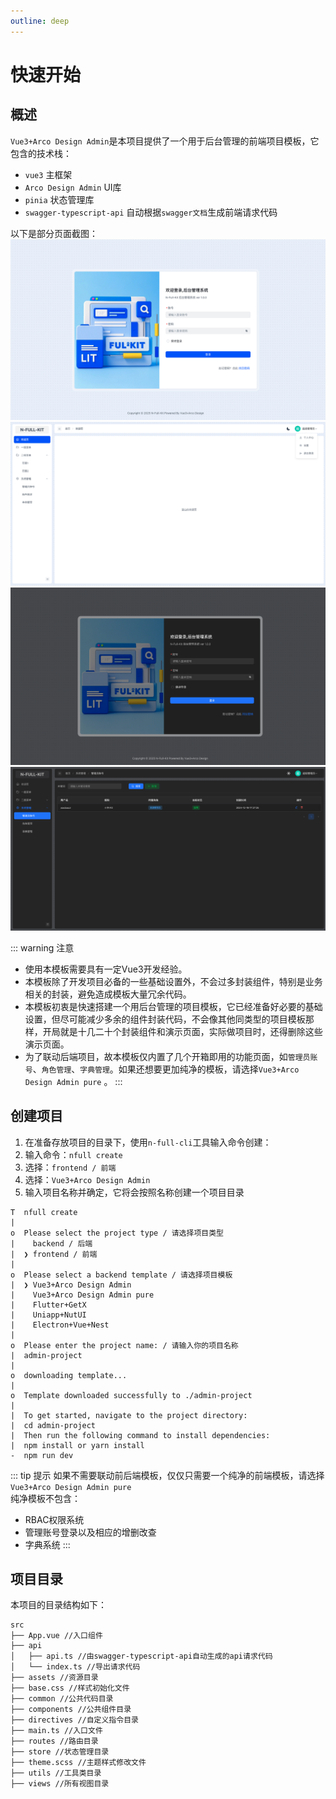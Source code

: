 ```yaml
---
outline: deep
---
```

# 快速开始

## 概述
`Vue3+Arco Design Admin`是本项目提供了一个用于后台管理的前端项目模板，它包含的技术栈：
- `vue3` 主框架
- `Arco Design Admin` UI库
- `pinia` 状态管理库
- `swagger-typescript-api` 自动根据`swagger文档`生成前端请求代码
  
以下是部分页面截图：
![登录页面](./assets/admin_demo1.png)
![欢迎页](./assets/admin_demo2.png)
![登录页面](./assets/admin_demo1_dark.png)
![管理员账号](./assets/admin_demo3.png)

::: warning 注意
- 使用本模板需要具有一定Vue3开发经验。
- 本模板除了开发项目必备的一些基础设置外，不会过多封装组件，特别是业务相关的封装，避免造成模板大量冗余代码。
- 本模板初衷是快速搭建一个用后台管理的项目模板，它已经准备好必要的基础设置，但尽可能减少多余的组件封装代码，不会像其他同类型的项目模板那样，开局就是十几二十个封装组件和演示页面，实际做项目时，还得删除这些演示页面。
- 为了联动后端项目，故本模板仅内置了几个开箱即用的功能页面，如`管理员账号`、`角色管理`、`字典管理`。如果还想要更加纯净的模板，请选择`Vue3+Arco Design Admin pure` 。
:::

## 创建项目
1. 在准备存放项目的目录下，使用`n-full-cli`工具输入命令创建：
2. 输入命令：`nfull create`
3. 选择：`frontend / 前端`
4. 选择：`Vue3+Arco Design Admin`
5. 输入项目名称并确定，它将会按照名称创建一个项目目录

```sh:no-line-numbers{5,9}
T  nfull create
|
o  Please select the project type / 请选择项目类型
|    backend / 后端 
|  ❯ frontend / 前端 
|
o  Please select a backend template / 请选择项目模板
|  ❯ Vue3+Arco Design Admin 
|    Vue3+Arco Design Admin pure 
|    Flutter+GetX 
|    Uniapp+NutUI 
|    Electron+Vue+Nest 
|
o  Please enter the project name: / 请输入你的项目名称
|  admin-project
| 
o  downloading template...
|
o  Template downloaded successfully to ./admin-project
|
|  To get started, navigate to the project directory:
|  cd admin-project
|  Then run the following command to install dependencies:
|  npm install or yarn install
-  npm run dev
```
::: tip 提示
如果不需要联动前后端模板，仅仅只需要一个纯净的前端模板，请选择`Vue3+Arco Design Admin pure`   
纯净模板不包含：
- RBAC权限系统
- 管理账号登录以及相应的增删改查
- 字典系统
:::
## 项目目录
本项目的目录结构如下：
```
src
├── App.vue //入口组件
├── api
│   ├── api.ts //由swagger-typescript-api自动生成的api请求代码
│   └── index.ts //导出请求代码
├── assets //资源目录
├── base.css //样式初始化文件
├── common //公共代码目录
├── components //公共组件目录
├── directives //自定义指令目录
├── main.ts //入口文件
├── routes //路由目录
├── store //状态管理目录
├── theme.scss //主题样式修改文件
├── utils //工具类目录
├── views //所有视图目录
```